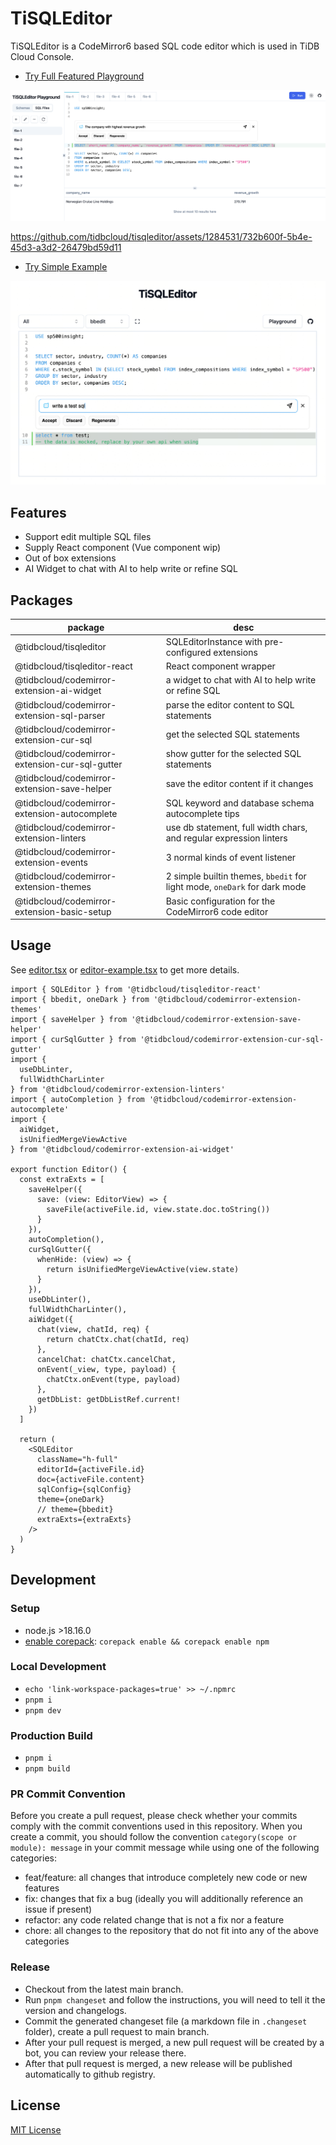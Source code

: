 # TiSQLEditor

TiSQLEditor is a CodeMirror6 based SQL code editor which is used in TiDB Cloud Console.

- [Try Full Featured Playground](https://tisqleditor-playground.netlify.app/)

![image](./packages/playground/public/playground-2.png)

https://github.com/tidbcloud/tisqleditor/assets/1284531/732b600f-5b4e-45d3-a3d2-26479bd59d11

- [Try Simple Example](https://tisqleditor-playground.netlify.app/?example=all&with_select)

![image](./packages/playground/public/example-2.png)

## Features

- Support edit multiple SQL files
- Supply React component (Vue component wip)
- Out of box extensions
- AI Widget to chat with AI to help write or refine SQL

## Packages

| package                                        | desc                                                                      |
| ---------------------------------------------- | ------------------------------------------------------------------------- |
| @tidbcloud/tisqleditor                         | SQLEditorInstance with pre-configured extensions                          |
| @tidbcloud/tisqleditor-react                   | React component wrapper                                                   |
| @tidbcloud/codemirror-extension-ai-widget      | a widget to chat with AI to help write or refine SQL                      |
| @tidbcloud/codemirror-extension-sql-parser     | parse the editor content to SQL statements                                |
| @tidbcloud/codemirror-extension-cur-sql        | get the selected SQL statements                                           |
| @tidbcloud/codemirror-extension-cur-sql-gutter | show gutter for the selected SQL statements                               |
| @tidbcloud/codemirror-extension-save-helper    | save the editor content if it changes                                     |
| @tidbcloud/codemirror-extension-autocomplete   | SQL keyword and database schema autocomplete tips                         |
| @tidbcloud/codemirror-extension-linters        | use db statement, full width chars, and regular expression linters        |
| @tidbcloud/codemirror-extension-events         | 3 normal kinds of event listener                                          |
| @tidbcloud/codemirror-extension-themes         | 2 simple builtin themes, `bbedit` for light mode, `oneDark` for dark mode |
| @tidbcloud/codemirror-extension-basic-setup    | Basic configuration for the CodeMirror6 code editor                       |

## Usage

See [editor.tsx](./packages/playground/src/components/biz/editor-panel/editor.tsx) or [editor-example.tsx](./packages/playground/src/examples/editor-example.tsx) to get more details.

```tsx
import { SQLEditor } from '@tidbcloud/tisqleditor-react'
import { bbedit, oneDark } from '@tidbcloud/codemirror-extension-themes'
import { saveHelper } from '@tidbcloud/codemirror-extension-save-helper'
import { curSqlGutter } from '@tidbcloud/codemirror-extension-cur-sql-gutter'
import {
  useDbLinter,
  fullWidthCharLinter
} from '@tidbcloud/codemirror-extension-linters'
import { autoCompletion } from '@tidbcloud/codemirror-extension-autocomplete'
import {
  aiWidget,
  isUnifiedMergeViewActive
} from '@tidbcloud/codemirror-extension-ai-widget'

export function Editor() {
  const extraExts = [
    saveHelper({
      save: (view: EditorView) => {
        saveFile(activeFile.id, view.state.doc.toString())
      }
    }),
    autoCompletion(),
    curSqlGutter({
      whenHide: (view) => {
        return isUnifiedMergeViewActive(view.state)
      }
    }),
    useDbLinter(),
    fullWidthCharLinter(),
    aiWidget({
      chat(view, chatId, req) {
        return chatCtx.chat(chatId, req)
      },
      cancelChat: chatCtx.cancelChat,
      onEvent(_view, type, payload) {
        chatCtx.onEvent(type, payload)
      },
      getDbList: getDbListRef.current!
    })
  ]

  return (
    <SQLEditor
      className="h-full"
      editorId={activeFile.id}
      doc={activeFile.content}
      sqlConfig={sqlConfig}
      theme={oneDark}
      // theme={bbedit}
      extraExts={extraExts}
    />
  )
}
```

## Development

### Setup

- node.js >18.16.0
- [enable corepack](https://www.totaltypescript.com/how-to-use-corepack): `corepack enable && corepack enable npm`

### Local Development

- `echo 'link-workspace-packages=true' >> ~/.npmrc`
- `pnpm i`
- `pnpm dev`

### Production Build

- `pnpm i`
- `pnpm build`

### PR Commit Convention

Before you create a pull request, please check whether your commits comply with the commit conventions used in this repository. When you create a commit, you should follow the convention `category(scope or module): message` in your commit message while using one of the following categories:

- feat/feature: all changes that introduce completely new code or new features
- fix: changes that fix a bug (ideally you will additionally reference an issue if present)
- refactor: any code related change that is not a fix nor a feature
- chore: all changes to the repository that do not fit into any of the above categories

### Release

- Checkout from the latest main branch.
- Run `pnpm changeset` and follow the instructions, you will need to tell it the version and changelogs.
- Commit the generated changeset file (a markdown file in `.changeset` folder), create a pull request to main branch.
- After your pull request is merged, a new pull request will be created by a bot, you can review your release there.
- After that pull request is merged, a new release will be published automatically to github registry.

## License

[MIT License](./LICENSE)

